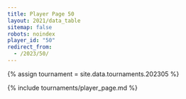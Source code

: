 ```yaml
---
title: Player Page 50
layout: 2021/data_table
sitemap: false
robots: noindex
player_id: "50"
redirect_from:
  - /2023/50/
---
```

{% assign tournament = site.data.tournaments.202305 %}

{% include tournaments/player_page.md %}
